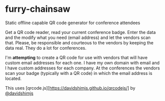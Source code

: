 # furry-chainsaw
Static offline capable QR code generator for conference attendees

Get a QR code reader, read your current conference badge. Enter the data and the modify what you need (email address) and let the vendors scan that. Please, be responsible and courteous to the vendors by keeping the data real. They do a lot for conferences.

I'm **attempting** to create a QR code for use with vendors that will have custom email addresses for each one. I have my own domain with email and I have custom addresses for each company. At the conferences the vendors scan your badge (typically with a QR code) in which the email address is located.

This uses [qrcode.js][https://davidshimjs.github.io/qrcodejs/] by [@davidshimjs](https://twitter.com/davidshimjs)
